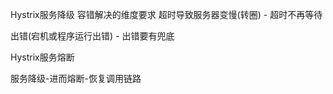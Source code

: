 

Hystrix服务降级  容错解决的维度要求
超时导致服务器变慢(转圈) - 超时不再等待

出错(宕机或程序运行出错) - 出错要有兜底


Hystrix服务熔断

服务降级-进而熔断-恢复调用链路
